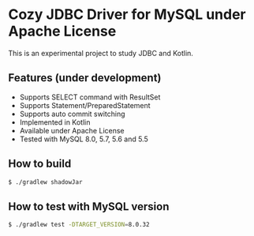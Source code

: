 # Cozy JDBC Driver for MySQL under Apache License

This is an experimental project to study JDBC and Kotlin.

## Features (under development)

* Supports SELECT command with ResultSet
* Supports Statement/PreparedStatement
* Supports auto commit switching
* Implemented in Kotlin
* Available under Apache License
* Tested with MySQL 8.0, 5.7, 5.6 and 5.5

## How to build

```sh
$ ./gradlew shadowJar
```

## How to test with MySQL version

```sh
$ ./gradlew test -DTARGET_VERSION=8.0.32
```
